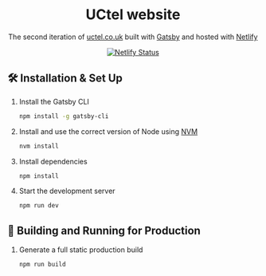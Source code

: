 <h1 align="center">
 UCtel website
</h1>
<p align="center">
  The second iteration of <a href="https://www.uctel.co.uk/" target="_blank">uctel.co.uk</a> built with <a href="https://www.gatsbyjs.org/" target="_blank">Gatsby</a> and hosted with <a href="https://www.netlify.com/" target="_blank">Netlify</a>
</p>

<p align="center">
  <a href="https://app.netlify.com/sites/uctel/deploys" target="_blank">
    <img src="https://api.netlify.com/api/v1/badges/a7956989-6c17-40ed-94fe-79e5ab341a4c/deploy-status" alt="Netlify Status" />
  </a>
</p>


## 🛠 Installation & Set Up

1. Install the Gatsby CLI

   ```sh
   npm install -g gatsby-cli
   ```

2. Install and use the correct version of Node using [NVM](https://github.com/nvm-sh/nvm)

   ```sh
   nvm install
   ```

3. Install dependencies

   ```sh
   npm install
   ```

4. Start the development server

   ```sh
   npm run dev
   ```

## 🚀 Building and Running for Production

1. Generate a full static production build

   ```sh
   npm run build
   ```
